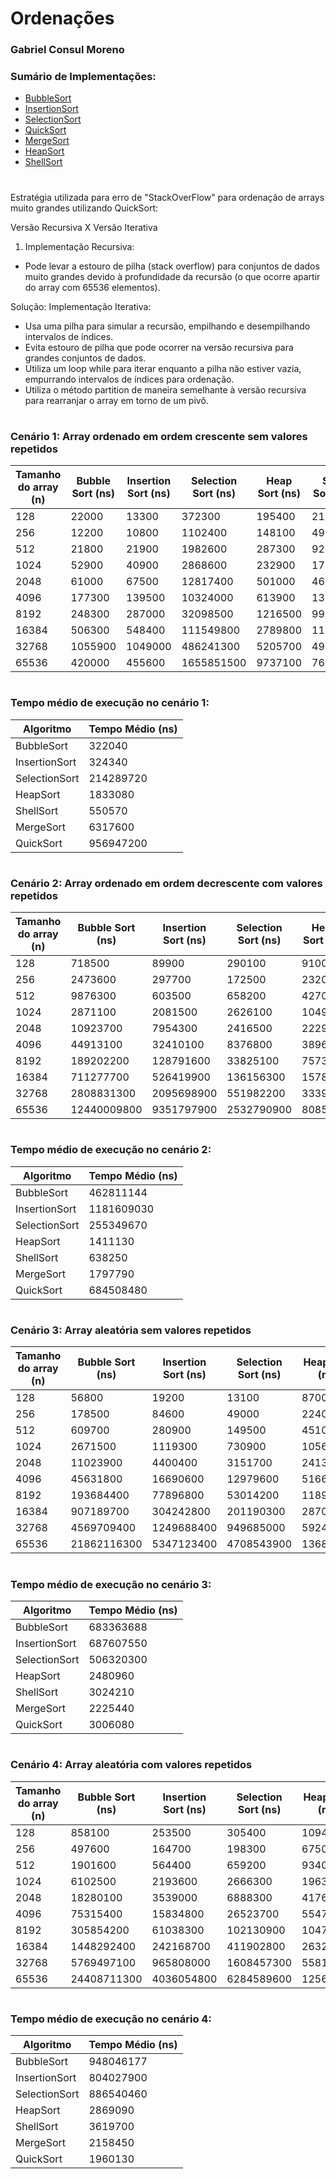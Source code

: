 # Ordenações
### Gabriel Consul Moreno

### Sumário de Implementações:
- [BubbleSort](./src/BubbleSort.java)
- [InsertionSort](./src/InsertionSort.java)
- [SelectionSort](./src/SelectionSort.java)
- [QuickSort](./src/QuickSort.java)
- [MergeSort](./src/MergeSort.java)
- [HeapSort](./src/HeapSort.java)
- [ShellSort](./src/ShellSort.java)
#
Estratégia utilizada para erro de "StackOverFlow" para ordenação de arrays muito grandes utilizando QuickSort:

Versão Recursiva X Versão Iterativa

1. Implementação Recursiva:
- Pode levar a estouro de pilha (stack overflow) para conjuntos de dados muito grandes devido à profundidade da recursão (o que ocorre apartir do array com 65536 elementos).

Solução: Implementação Iterativa:
- Usa uma pilha para simular a recursão, empilhando e desempilhando intervalos de índices.
- Evita estouro de pilha que pode ocorrer na versão recursiva para grandes conjuntos de dados.
- Utiliza um loop while para iterar enquanto a pilha não estiver vazia, empurrando intervalos de índices para ordenação.
- Utiliza o método partition de maneira semelhante à versão recursiva para rearranjar o array em torno de um pivô.

#
### Cenário 1: Array ordenado em ordem crescente sem valores repetidos

| Tamanho do array (n) | Bubble Sort (ns) | Insertion Sort (ns) | Selection Sort (ns) | Heap Sort (ns) | Shell Sort (ns) | Merge Sort (ns) | Quick Sort (ns) |
|----------------------|------------------|---------------------|---------------------|----------------|-----------------|-----------------|-----------------|
| 128                  | 22000            | 13300               | 372300              | 195400         | 21500           | 53900           | 931000          |
| 256                  | 12200            | 10800               | 1102400             | 148100         | 49500           | 203100          | 2113300         |
| 512                  | 21800            | 21900               | 1982600             | 287300         | 92800           | 107100          | 3070300         |
| 1024                 | 52900            | 40900               | 2868600             | 232900         | 178100          | 207100          | 6429400         |
| 2048                 | 61000            | 67500               | 12817400            | 501000         | 460000          | 1278200         | 9970300         |
| 4096                 | 177300           | 139500              | 10324000            | 613900         | 1312800         | 3329900         | 33802400        |
| 8192                 | 248300           | 287000              | 32098500            | 1216500        | 997100          | 2172500         | 164230800       |
| 16384                | 506300           | 548400              | 111549800           | 2789800        | 1119400         | 6573300         | 463546500       |
| 32768                | 1055900          | 1049000             | 486241300           | 5205700        | 491900          | 11728000        | 1881434300      |
| 65536                | 420000           | 455600              | 1655851500          | 9737100        | 765600          | 7127900         | 7105645200      |

#

### Tempo médio de execução no cenário 1:

| Algoritmo        | Tempo Médio (ns) |
|------------------|------------------|
| BubbleSort       | 322040           |
| InsertionSort    | 324340           |
| SelectionSort    | 214289720        |
| HeapSort         | 1833080          |
| ShellSort        | 550570           |
| MergeSort        | 6317600          |
| QuickSort        | 956947200        |

#

### Cenário 2: Array ordenado em ordem decrescente com valores repetidos

| Tamanho do array (n) | Bubble Sort (ns) | Insertion Sort (ns) | Selection Sort (ns) | Heap Sort (ns) | Shell Sort (ns) | Merge Sort (ns) | Quick Sort (ns) |
|----------------------|------------------|---------------------|---------------------|----------------|-----------------|-----------------|-----------------|
| 128                  | 718500           | 89900               | 290100              | 9100           | 50100           | 527900          | 358300          |
| 256                  | 2473600          | 297700              | 172500              | 23200          | 114500          | 113100          | 318900          |
| 512                  | 9876300          | 603500              | 658200              | 42700          | 42400           | 224900          | 959400          |
| 1024                 | 2871100          | 2081500             | 2626100             | 104900         | 75700           | 162700          | 4885400         |
| 2048                 | 10923700         | 7954300             | 2416500             | 222900         | 157200          | 287600          | 12854500        |
| 4096                 | 44913100         | 32410100            | 8376800             | 389600         | 471500          | 2171600         | 18878700        |
| 8192                 | 189202200        | 128791600           | 33825100            | 757300         | 490000          | 2070300         | 70849800        |
| 16384                | 711277700        | 526419900           | 136156300           | 1578800        | 709800          | 1264500         | 271449300       |
| 32768                | 2808831300       | 2095698900          | 551982200           | 3339000        | 1469400         | 2622200         | 1256268200      |
| 65536                | 12440009800      | 9351797900          | 2532790900          | 8085400        | 3169300         | 9638900         | 5336988900      |

#

### Tempo médio de execução no cenário 2:

| Algoritmo       | Tempo Médio (ns) |
|-----------------|------------------|
| BubbleSort      | 462811144        |
| InsertionSort   | 1181609030       |
| SelectionSort   | 255349670        |
| HeapSort        | 1411130          |
| ShellSort       | 638250           |
| MergeSort       | 1797790          |
| QuickSort       | 684508480        |

#

### Cenário 3: Array aleatória sem valores repetidos

| Tamanho do array (n) | Bubble Sort (ns) | Insertion Sort (ns) | Selection Sort (ns) | Heap Sort (ns) | Shell Sort (ns) | Merge Sort (ns) | Quick Sort (ns) |
|----------------------|------------------|---------------------|---------------------|----------------|-----------------|-----------------|-----------------|
| 128                  | 56800            | 19200               | 13100               | 8700           | 7700            | 12200           | 69200           |
| 256                  | 178500           | 84600               | 49000               | 22400          | 22300           | 28900           | 109800          |
| 512                  | 609700           | 280900              | 149500              | 45100          | 42800           | 54900           | 123000          |
| 1024                 | 2671500          | 1119300             | 730900              | 105600         | 100400          | 113000          | 199100          |
| 2048                 | 11023900         | 4400400             | 3151700             | 241300         | 249300          | 281400          | 336500          |
| 4096                 | 45631800         | 16690600            | 12979600            | 516600         | 559900          | 536000          | 569700          |
| 8192                 | 193684400        | 77896800            | 53014200            | 1189400        | 1298100         | 1141800         | 1371800         |
| 16384                | 907189700        | 304242800           | 201190300           | 2870600        | 3056400         | 2481600         | 2854100         |
| 32768                | 4569709400       | 1249688400          | 949685000           | 5924800        | 7080000         | 5285100         | 5447300         |
| 65536                | 21862116300      | 5347123400          | 4708543900          | 13680900       | 18197700        | 11551800        | 14990300        |

#

### Tempo médio de execução no cenário 3:

| Algoritmo        | Tempo Médio (ns) |
|------------------|------------------|
| BubbleSort       | 683363688        |
| InsertionSort    | 687607550        |
| SelectionSort    | 506320300        |
| HeapSort         | 2480960          |
| ShellSort        | 3024210          |
| MergeSort        | 2225440          |
| QuickSort        | 3006080          |

#

### Cenário 4:  Array aleatória com valores repetidos

| Tamanho do array (n) | Bubble Sort (ns) | Insertion Sort (ns) | Selection Sort (ns) | Heap Sort (ns) | Shell Sort (ns) | Merge Sort (ns) | Quick Sort (ns) |
|----------------------|------------------|---------------------|---------------------|----------------|-----------------|-----------------|-----------------|
| 128                  | 858100           | 253500              | 305400              | 109400         | 83700           | 121400          | 94400           |
| 256                  | 497600           | 164700              | 198300              | 67500          | 153900          | 53100           | 58100           |
| 512                  | 1901600          | 564400              | 659200              | 93400          | 81500           | 94900           | 111200          |
| 1024                 | 6102500          | 2193600             | 2666300             | 196300         | 167300          | 193800          | 208300          |
| 2048                 | 18280100         | 3539000             | 6888300             | 417600         | 356700          | 400600          | 454400          |
| 4096                 | 75315400         | 15834800            | 26523700            | 554700         | 1339700         | 810100          | 909400          |
| 8192                 | 305854200        | 61038300            | 102130900           | 1047300        | 1388100         | 1173800         | 1370400         |
| 16384                | 1448292400       | 242168700           | 411902800           | 2632900        | 3345400         | 2302800         | 3053700         |
| 32768                | 5769497100       | 965808000           | 1608457300          | 5581800        | 6366000         | 4622300         | 6141600         |
| 65536                | 24408711300      | 4036054800          | 6284589600          | 12567000       | 12613800        | 9130200         | 12560800        |

#

### Tempo médio de execução no cenário 4:

| Algoritmo        | Tempo Médio (ns) |
|------------------|------------------|
| BubbleSort       | 948046177        |
| InsertionSort    | 804027900        |
| SelectionSort    | 886540460        |
| HeapSort         | 2869090          |
| ShellSort        | 3619700          |
| MergeSort        | 2158450          |
| QuickSort        | 1960130          |

